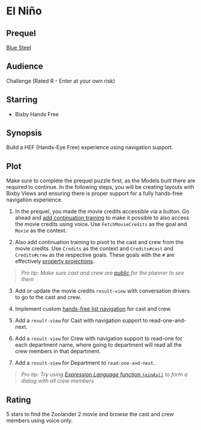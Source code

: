 # El Niño

## Prequel
[Blue Steel](../intermediate/blue-steel.md)

## Audience
Challenge (Rated R - Enter at your own risk)

## Starring
- Bixby Hands Free

## Synopsis
Build a HEF (Hands-Eye Free) experience using navigation support.

## Plot
Make sure to complete the prequel puzzle first, as the Models built there are
required to continue. In the following steps, you will be creating layouts with
Bixby Views and ensuring there is proper support for a fully hands-free
navigation experience.

1. In the prequel, you made the movie credits accessible via a button. Go ahead
and [add continuation
training](https://bixbydevelopers.com/dev/docs/dev-guide/developers/training.intro-training#add-training-examples-for-continuations)
to make it possible to also access the movie credits using voice. Use
`FetchMovieCredits` as the goal and `Movie` as the context.

2. Also add continuation training to pivot to the cast and crew from the movie
credits. Use `Credits` as the context and `Credits#cast` and `Credits#crew` as
the respective goals. These goals with the `#` are effectively [property
projections](https://bixbydevelopers.com/dev/docs/dev-guide/developers/modeling.modeling-concepts.property-projections).

  > *Pro tip: Make sure cast and crew are
[public](https://bixbydevelopers.com/dev/docs/dev-guide/developers/modeling.modeling-concepts.property-projections#property-visibility)
for the planner to see them*

3. Add or update the movie credits `result-view` with conversation drivers to go
to the cast and crew.

4. Implement custom [hands-free list
navigation](https://bixbydevelopers.com/dev/docs/dev-guide/developers/enhancing-UX.list-navigation)
for cast and crew.
  1. Add a `result-view` for Cast with navigation support to
read-one-and-next.
  2. Add a `result-view` for Crew with navigation support to
read-one for each department name, where going to department will read all the
crew members in that department.
  3. Add a `result-view` for Department to `read-one-and-next`.

  > *Pro tip: Try using [Expression Language function `joinAs()`](https://bixbydevelopers.com/dev/docs/reference/ref-topics/el-ref#formatting-functions)
to form a dialog with all crew members*

## Rating
5 stars to find the Zoolander 2 movie and browse the cast and crew members using
voice only.
